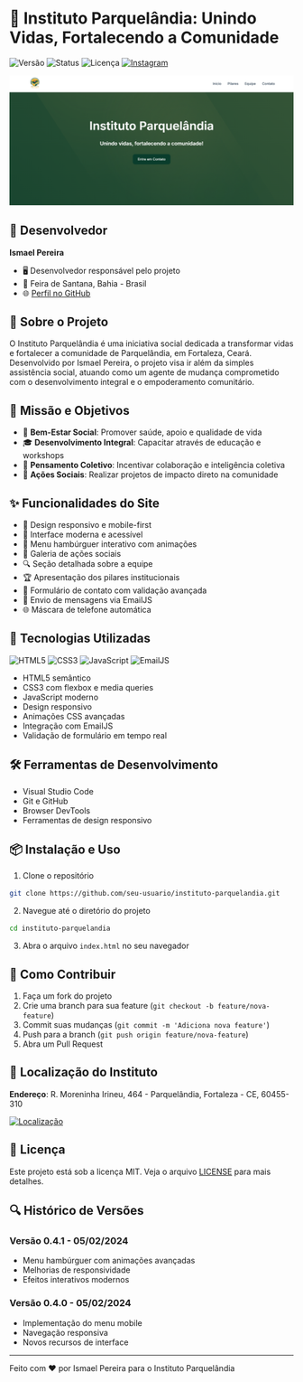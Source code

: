 # 🌱 Instituto Parquelândia: Unindo Vidas, Fortalecendo a Comunidade

![Versão](https://img.shields.io/badge/Versão-0.4.1-brightgreen)
![Status](https://img.shields.io/badge/Status-Em%20Desenvolvimento-yellow)
![Licença](https://img.shields.io/badge/Licença-MIT-blue)
[![Instagram](https://img.shields.io/badge/Instagram-@institutoparquelandia-E4405F?logo=instagram)](https://www.instagram.com/institutoparquelandia/)

![Capa do Projeto](src/img/capa-projeto.png)

## 👤 Desenvolvedor
**Ismael Pereira**
- 🖥️ Desenvolvedor responsável pelo projeto
- 📍 Feira de Santana, Bahia - Brasil
- 🌐 [Perfil no GitHub](https://github.com/ismapereira)

## 🌟 Sobre o Projeto

O Instituto Parquelândia é uma iniciativa social dedicada a transformar vidas e fortalecer a comunidade de Parquelândia, em Fortaleza, Ceará. Desenvolvido por Ismael Pereira, o projeto visa ir além da simples assistência social, atuando como um agente de mudança comprometido com o desenvolvimento integral e o empoderamento comunitário.

## 🎯 Missão e Objetivos

- 💖 **Bem-Estar Social**: Promover saúde, apoio e qualidade de vida
- 🎓 **Desenvolvimento Integral**: Capacitar através de educação e workshops
- 👥 **Pensamento Coletivo**: Incentivar colaboração e inteligência coletiva
- 🤝 **Ações Sociais**: Realizar projetos de impacto direto na comunidade

## ✨ Funcionalidades do Site

- 📱 Design responsivo e mobile-first
- 🎨 Interface moderna e acessível
- 🌈 Menu hambúrguer interativo com animações
- 📸 Galeria de ações sociais
- 🔍 Seção detalhada sobre a equipe
- 🏆 Apresentação dos pilares institucionais
- 📧 Formulário de contato com validação avançada
- 🚀 Envio de mensagens via EmailJS
- 🌐 Máscara de telefone automática

## 🚀 Tecnologias Utilizadas

![HTML5](https://img.shields.io/badge/HTML5-E34F26?logo=html5&logoColor=white)
![CSS3](https://img.shields.io/badge/CSS3-1572B6?logo=css3&logoColor=white)
![JavaScript](https://img.shields.io/badge/JavaScript-F7DF1E?logo=javascript&logoColor=black)
![EmailJS](https://img.shields.io/badge/EmailJS-0052CC?logo=gmail&logoColor=white)

- HTML5 semântico
- CSS3 com flexbox e media queries
- JavaScript moderno
- Design responsivo
- Animações CSS avançadas
- Integração com EmailJS
- Validação de formulário em tempo real

## 🛠️ Ferramentas de Desenvolvimento

- Visual Studio Code
- Git e GitHub
- Browser DevTools
- Ferramentas de design responsivo

## 📦 Instalação e Uso

1. Clone o repositório
```bash
git clone https://github.com/seu-usuario/instituto-parquelandia.git
```

2. Navegue até o diretório do projeto
```bash
cd instituto-parquelandia
```

3. Abra o arquivo `index.html` no seu navegador

## 🤝 Como Contribuir

1. Faça um fork do projeto
2. Crie uma branch para sua feature (`git checkout -b feature/nova-feature`)
3. Commit suas mudanças (`git commit -m 'Adiciona nova feature'`)
4. Push para a branch (`git push origin feature/nova-feature`)
5. Abra um Pull Request

## 📍 Localização do Instituto

**Endereço**: R. Moreninha Irineu, 464 - Parquelândia, Fortaleza - CE, 60455-310

[![Localização](https://img.shields.io/badge/Google%20Maps-Ver%20Localização-red?logo=googlemaps)](https://goo.gl/maps/localização-exemplo)

## 📄 Licença

Este projeto está sob a licença MIT. Veja o arquivo [LICENSE](LICENSE) para mais detalhes.

## 🔍 Histórico de Versões

### Versão 0.4.1 - 05/02/2024
- Menu hambúrguer com animações avançadas
- Melhorias de responsividade
- Efeitos interativos modernos

### Versão 0.4.0 - 05/02/2024
- Implementação do menu mobile
- Navegação responsiva
- Novos recursos de interface

---

Feito com ❤️ por Ismael Pereira para o Instituto Parquelândia

